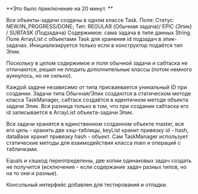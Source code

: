 **Это было приключение на 20 минут.
**

Все объекты-задачи созданы в одном классе Task.
Поля:
Статус: NEW/IN_PROGRESS/DONE;
Тип: REGULAR (Обычная задача)/ EPIC (Эпик) / SUBTASK (Подзадача)
Содержимое: сама задача в типе данных String.
Поле ArrayList с объектами Task для хранения id подзадач в эпик-задачах. Инициализируется только если в конструктор подаётся тип Эпик.

Поскольку в целом содержимое и поля обычной задачи и сабтаска не отличаются, решил не плодить дополнительные классы (потом немного аукнулось, но не сильно).

Каждой задаче независимо от типа присваевается уникальный ID при создании. Задачи типа Обычная/Эпик создаются в статическом методе класса TaskManager, сабтаск создаётся в идентичном методе объекта задачи Эпик. Вся разница только в том, что при создании сабтаска его id записывается в ArrayList объекта-задачи Эпик.

Все задачи хранятся в единственном созданном объекте master, вся его цель - хранить две хэш-таблицы,  keyList хранит привязку id - hash, dataBase хранит привязку hash - объект. Сам TaskManager использует статические методы для взаимодействия класса main и операций с табличками.

Equals и хэшкод переопределены, две копии одинаковых задач создать не получится (исключение - если содержание задач разных типов, но на то они и разные).

Консольный интерфейс добавлен для тестирования и отладки.


